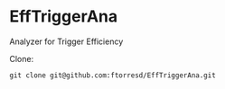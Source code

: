 # EffTriggerAna
Analyzer for Trigger Efficiency


Clone: 
```
git clone git@github.com:ftorresd/EffTriggerAna.git
```